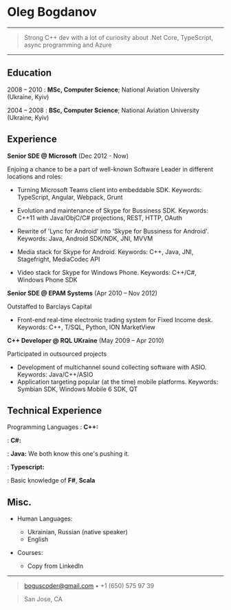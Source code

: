 Oleg Bogdanov
============

----
>  Strong C++ dev with a lot of curiosity about .Net Core, TypeScript, async programming and Azure
----

Education
---------
2008 – 2010
:   **MSc, Computer Science**; National Aviation University (Ukraine, Kyiv)

2004 – 2008
:   **BSc, Computer Science**; National Aviation University (Ukraine, Kyiv)

Experience
----------
**Senior SDE @ Microsoft** (Dec 2012 - Now)

Enjoing a chance to be a part of well-known Software Leader in different locations and roles:

* Turning Microsoft Teams client into embeddable SDK. Keywords: TypeScript, Angular, Webpack, Grunt

* Evolution and maintenance of Skype for Bussiness SDK. Keywords: C++11 with Java/ObjC/C# projections, REST, HTTP, OAuth

* Rewrite of 'Lync for Android' into 'Skype for Bussiness for Android'. Keywords: Java, Android SDK/NDK, JNI, MVVM

* Media stack for Skype for Android. Keywords: C++, Java, JNI, Stagefright, MediaCodec API

* Video stack for Skype for Windows Phone. Keywords: C++/C#, Windows Phone SDK

**Senior SDE @ EPAM Systems** (Apr 2010 – Nov 2012)

Outstaffed to Barclays Capital

* Front-end real-time electronic trading system for Fixed Income desk. Keywords: C++, T/SQL, Python, ION MarketView

**C++ Developer @ RQL UKraine** (May 2009 – Apr 2010)

Participated in outsourced projects

*  Development of multichannel sound collecting software with ASIO. Keywords: Java/C++/ASIO 
*  Application targeting popular (at the time) mobile platforms. Keywords: Symbian SDK, Windows Mobile 6 SDK, QT

Technical Experience
--------------------

Programming Languages
:   **C++:** 

:   **C#:** 

:   **Java:** We both know this one's pushing it.

:  **Typescript:**

:   Basic knowledge of **F#**, **Scala**

Misc. 
----------------------------------------

* Human Languages:

  * Ukrainian, Russian (native speaker)
  * English

* Courses:

  * Copy from LinkedIn

----------------------------------------

> <boguscoder@gmail.com> • +1 (650) 575 97 39

> San Jose, CA